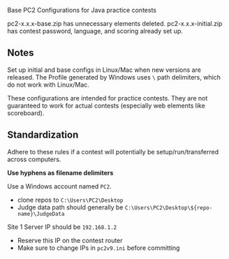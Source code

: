 Base PC2 Configurations for Java practice contests

pc2-x.x.x-base.zip has unnecessary elements deleted.
pc2-x.x.x-initial.zip has contest password, language, and scoring already set up.

## Notes
Set up initial and base configs in Linux/Mac when new versions are released. The Profile generated by Windows uses `\` path delimiters, which do not work with Linux/Mac.

These configurations are intended for practice contests. They are not guaranteed to work for actual contests (especially web elements like scoreboard).

## Standardization
Adhere to these rules if a contest will potentially be setup/run/transferred across computers.

**Use hyphens as filename delimiters**

Use a Windows account named `PC2`.
  - clone repos to `C:\Users\PC2\Desktop`
  - Judge data path should generally be `C:\Users\PC2\Desktop\${repo-name}\JudgeData`

Site 1 Server IP should be `192.168.1.2`
  - Reserve this IP on the contest router
  - Make sure to change IPs in `pc2v9.ini` before committing
